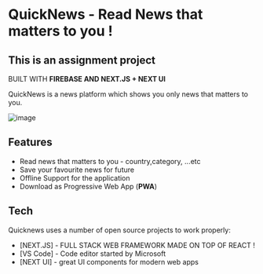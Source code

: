 # QuickNews - Read News that matters to you !
## This is an assignment project

BUILT WITH **FIREBASE AND NEXT.JS + NEXT UI**


QuickNews is a news platform which shows you only news that matters to you.  

![image](https://github.com/codingsagar/news-app-assignment/assets/68506265/220d9254-f81c-4ffd-b74d-c2176b538cb4)


## Features

- Read news that matters to you - country,category, ...etc
- Save your favourite news for future
- Offline Support for the application
- Download as Progressive Web App (**PWA**)

## Tech

Quicknews uses a number of open source projects to work properly:

- [NEXT.JS] - FULL STACK WEB FRAMEWORK MADE ON TOP OF REACT !
- [VS Code] - Code editor started by Microsoft
- [NEXT UI] - great UI components for modern web apps
